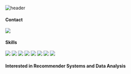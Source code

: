 ![header](https://capsule-render.vercel.app/api?type=waving&color=black&height=200&section=header&text=&fontSize=50)


#### **Contact**
<img src="https://img.shields.io/badge/edwinjungwoo@gmail.com-000000?style=flat-square&logo=Gmail&logoColor=white"/> 



#### **Skills**
<img src="https://img.shields.io/badge/Python-3776AB?style=flat-square&logo=Python&logoColor=white"/> <img src="https://img.shields.io/badge/PyTorch-EE4C2C?style=flat-square&logo=PyTorch&logoColor=white"/> <img src="https://img.shields.io/badge/Linux-FCC624?style=flat-square&logo=Linux&logoColor=white"/> <img src="https://img.shields.io/badge/Docker-2496ED?style=flat-square&logo=Docker&logoColor=white"/> <img src="https://img.shields.io/badge/Notion-000000?style=flat-square&logo=Notion&logoColor=white"/> <img src="https://img.shields.io/badge/Slack-4A154B?style=flat-square&logo=Slack&logoColor=white"/> <img src="https://img.shields.io/badge/Git-F05032?style=flat-square&logo=Git&logoColor=white"/> <img src="https://img.shields.io/badge/MS-D83B01?style=flat-square&logo=Microsoft Office&logoColor=white"/>


#### Interested in Recommender Systems and Data Analysis

